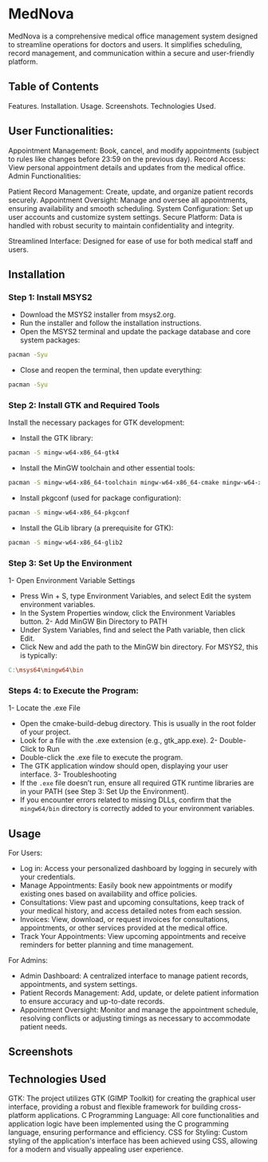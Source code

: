 # MedNova
MedNova is a comprehensive medical office management system designed to streamline operations for doctors and users. It simplifies scheduling, record management, and communication within a secure and user-friendly platform.

## Table of Contents
Features.
Installation.
Usage.
Screenshots.
Technologies Used.

## User Functionalities:
Appointment Management: Book, cancel, and modify appointments (subject to rules like changes before 23:59 on the previous day).
Record Access: View personal appointment details and updates from the medical office.
Admin Functionalities:

Patient Record Management: Create, update, and organize patient records securely.
Appointment Oversight: Manage and oversee all appointments, ensuring availability and smooth scheduling.
System Configuration: Set up user accounts and customize system settings.
Secure Platform: Data is handled with robust security to maintain confidentiality and integrity.

Streamlined Interface: Designed for ease of use for both medical staff and users.

## Installation
### Step 1: Install MSYS2
- Download the MSYS2 installer from msys2.org.
- Run the installer and follow the installation instructions.
- Open the MSYS2 terminal and update the package database and core system packages:
```bash
pacman -Syu
```
- Close and reopen the terminal, then update everything:
```bash
pacman -Syu
```
### Step 2: Install GTK and Required Tools
Install the necessary packages for GTK development:
- Install the GTK library:
```bash
pacman -S mingw-w64-x86_64-gtk4
```
- Install the MinGW toolchain and other essential tools:
```bash
pacman -S mingw-w64-x86_64-toolchain mingw-w64-x86_64-cmake mingw-w64-x86_64-meson
```
- Install pkgconf (used for package configuration):
```bash
pacman -S mingw-w64-x86_64-pkgconf
```
- Install the GLib library (a prerequisite for GTK):
```bash
pacman -S mingw-w64-x86_64-glib2
```

### Step 3: Set Up the Environment
1- Open Environment Variable Settings
- Press Win + S, type Environment Variables, and select Edit the system environment variables.
- In the System Properties window, click the Environment Variables button.
2- Add MinGW Bin Directory to PATH
- Under System Variables, find and select the Path variable, then click Edit.
- Click New and add the path to the MinGW bin directory. For MSYS2, this is typically:
```makefile
C:\msys64\mingw64\bin
```
### Steps 4: to Execute the Program:
1- Locate the .exe File
- Open the cmake-build-debug directory. This is usually in the root folder of your project.
- Look for a file with the .exe extension (e.g., gtk_app.exe).
2- Double-Click to Run
- Double-click the .exe file to execute the program.
- The GTK application window should open, displaying your user interface.
3- Troubleshooting
- If the `.exe` file doesn’t run, ensure all required GTK runtime libraries are in your PATH (see Step 3: Set Up the Environment).
- If you encounter errors related to missing DLLs, confirm that the `mingw64/bin` directory is correctly added to your environment variables.

## Usage
For Users:
- Log in: Access your personalized dashboard by logging in securely with your credentials.
- Manage Appointments: Easily book new appointments or modify existing ones based on availability and office policies.
- Consultations: View past and upcoming consultations, keep track of your medical history, and access detailed notes from each session.
- Invoices: View, download, or request invoices for consultations, appointments, or other services provided at the medical office.
- Track Your Appointments: View upcoming appointments and receive reminders for better planning and time management.

For Admins:
- Admin Dashboard: A centralized interface to manage patient records, appointments, and system settings.
- Patient Records Management: Add, update, or delete patient information to ensure accuracy and up-to-date records.
- Appointment Oversight: Monitor and manage the appointment schedule, resolving conflicts or adjusting timings as necessary to accommodate patient needs.

## Screenshots

## Technologies Used
GTK: The project utilizes GTK (GIMP Toolkit) for creating the graphical user interface, providing a robust and flexible framework for building cross-platform applications.
C Programming Language: All core functionalities and application logic have been implemented using the C programming language, ensuring performance and efficiency.
CSS for Styling: Custom styling of the application's interface has been achieved using CSS, allowing for a modern and visually appealing user experience.



